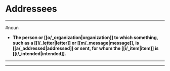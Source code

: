 # Addressees
---
#noun
- **The person or [[o/_organization|organization]] to which something, such as a [[l/_letter|letter]] or [[m/_message|message]], is [[a/_addressed|addressed]] or sent, for whom the [[i/_item|item]] is [[i/_intended|intended]].**
---
---
